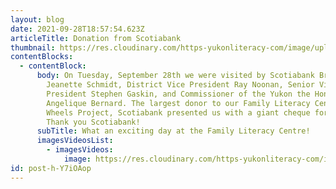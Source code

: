 ```yaml
---
layout: blog
date: 2021-09-28T18:57:54.623Z
articleTitle: Donation from Scotiabank
thumbnail: https://res.cloudinary.com/https-yukonliteracy-com/image/upload/q_35/v1648534731/scotiabank-cheque-presentation_qgyag5.jpg
contentBlocks:
  - contentBlock:
      body: On Tuesday, September 28th we were visited by Scotiabank Branch Manager
        Jeanette Schmidt, District Vice President Ray Noonan, Senior Vice
        President Stephen Gaskin, and Commissioner of the Yukon the Honourable
        Angelique Bernard. The largest donor to our Family Literacy Centre on
        Wheels Project, Scotiabank presented us with a giant cheque for $20 000.
        Thank you Scotiabank!
      subTitle: What an exciting day at the Family Literacy Centre!
      imagesVideosList:
        - imagesVideos:
            image: https://res.cloudinary.com/https-yukonliteracy-com/image/upload/q_35/v1648534731/scotiabank-cheque-presentation_qgyag5.jpg
id: post-h-Y7iOAop
---
```

